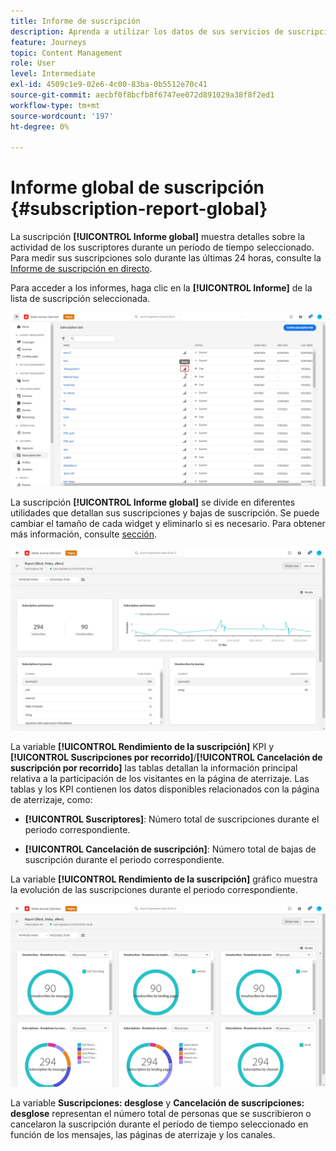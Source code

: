 ```yaml
---
title: Informe de suscripción
description: Aprenda a utilizar los datos de sus servicios de suscripción con el informe global de suscripción
feature: Journeys
topic: Content Management
role: User
level: Intermediate
exl-id: 4509c1e9-02e6-4c00-83ba-0b5512e70c41
source-git-commit: aecbf0f8bcfb8f6747ee072d891029a38f8f2ed1
workflow-type: tm+mt
source-wordcount: '197'
ht-degree: 0%

---
```


# Informe global de suscripción {#subscription-report-global}

La suscripción **[!UICONTROL Informe global]** muestra detalles sobre la actividad de los suscriptores durante un período de tiempo seleccionado. Para medir sus suscripciones solo durante las últimas 24 horas, consulte la [Informe de suscripción en directo](subscription-report-live.md).

Para acceder a los informes, haga clic en la **[!UICONTROL Informe]** de la lista de suscripción seleccionada.

![](assets/subscription_report_7.png)

La suscripción **[!UICONTROL Informe global]** se divide en diferentes utilidades que detallan sus suscripciones y bajas de suscripción. Se puede cambiar el tamaño de cada widget y eliminarlo si es necesario. Para obtener más información, consulte [sección](global-report.md).

![](assets/subscription_report_1.png)

La variable **[!UICONTROL Rendimiento de la suscripción]** KPI y **[!UICONTROL Suscripciones por recorrido]**/**[!UICONTROL Cancelación de suscripción por recorrido]** las tablas detallan la información principal relativa a la participación de los visitantes en la página de aterrizaje. Las tablas y los KPI contienen los datos disponibles relacionados con la página de aterrizaje, como:

* **[!UICONTROL Suscriptores]**: Número total de suscripciones durante el periodo correspondiente.

* **[!UICONTROL Cancelación de suscripción]**: Número total de bajas de suscripción durante el periodo correspondiente.

La variable **[!UICONTROL Rendimiento de la suscripción]** gráfico muestra la evolución de las suscripciones durante el periodo correspondiente.

![](assets/subscription_report_2.png)

La variable **Suscripciones: desglose** y **Cancelación de suscripciones: desglose** representan el número total de personas que se suscribieron o cancelaron la suscripción durante el período de tiempo seleccionado en función de los mensajes, las páginas de aterrizaje y los canales.
